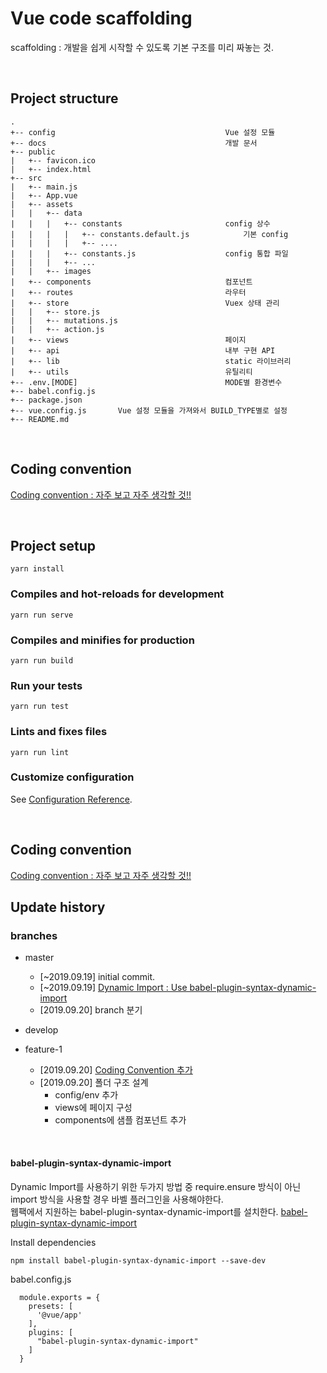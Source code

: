 # Vue code scaffolding
scaffolding : 개발을 쉽게 시작할 수 있도록 기본 구조를 미리 짜놓는 것. 

<br>

## Project structure
```text
.
+-- config                                      Vue 설정 모듈
+-- docs                                        개발 문서
+-- public
|   +-- favicon.ico
|   +-- index.html
+-- src
|   +-- main.js
|   +-- App.vue
|   +-- assets      
|   |   +-- data          
|   |   |   +-- constants                       config 상수
|   |   |   |   +-- constants.default.js            기본 config  
|   |   |   |   +-- ....       
|   |   |   +-- constants.js                    config 통합 파일
|   |   |   +-- ...          
|   |   +-- images          
|   +-- components                              컴포넌트
|   +-- routes                                  라우터
|   +-- store                                   Vuex 상태 관리
|   |   +-- store.js
|   |   +-- mutations.js
|   |   +-- action.js
|   +-- views                                   페이지
|   +-- api                                     내부 구현 API
|   +-- lib                                     static 라이브러리
|   +-- utils                                   유틸리티
+-- .env.[MODE]                                 MODE별 환경변수   
+-- babel.config.js     
+-- package.json
+-- vue.config.js       Vue 설정 모듈을 가져와서 BUILD_TYPE별로 설정 
+-- README.md
```

<br>

## Coding convention
[Coding convention : 자주 보고 자주 생각할 것!!](./docs/coding_conventions.md)

<br>

## Project setup
```
yarn install
```

### Compiles and hot-reloads for development
```
yarn run serve
```

### Compiles and minifies for production
```
yarn run build
```

### Run your tests
```
yarn run test
```

### Lints and fixes files
```
yarn run lint
```

### Customize configuration
See [Configuration Reference](https://cli.vuejs.org/config/).



<br>

## Coding convention
[Coding convention : 자주 보고 자주 생각할 것!!](./docs/coding_conventions.md)

## Update history
### branches
- master  
    - [~2019.09.19] initial commit.  
    - [~2019.09.19] [Dynamic Import : Use babel-plugin-syntax-dynamic-import](#babel-plugin-syntax-dynamic-import)  
    - [2019.09.20] branch 분기 
    
- develop  
    
- feature-1  
    - [2019.09.20] [Coding Convention 추가](./docs/coding_conventions.md)   
    - [2019.09.20] 폴더 구조 설계  
        - config/env 추가
        - views에 페이지 구성
        - components에 샘플 컴포넌트 추가   
    


<br>

#### babel-plugin-syntax-dynamic-import
Dynamic Import를 사용하기 위한 두가지 방법 중 require.ensure 방식이 아닌 import 방식을 사용할 경우 바벨 플러그인을 사용해야한다.   
웹팩에서 지원하는 babel-plugin-syntax-dynamic-import를 설치한다.
[babel-plugin-syntax-dynamic-import](https://babeljs.io/docs/en/babel-plugin-syntax-dynamic-import/#installation)   

Install dependencies
```
npm install babel-plugin-syntax-dynamic-import --save-dev
```

babel.config.js       
```
  module.exports = {
    presets: [
      '@vue/app'
    ],
    plugins: [
      "babel-plugin-syntax-dynamic-import"
    ]
  }
```

